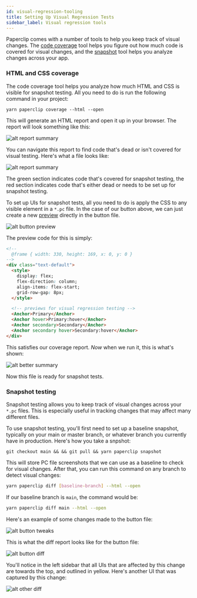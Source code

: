 ```yaml
---
id: visual-regression-tooling
title: Setting Up Visual Regression Tests
sidebar_label: Visual regression tools
---
```


Paperclip comes with a number of tools to help you keep track of visual changes. The [code coverage](#html-and-css-coverage) tool helps you figure out how much code is covered for visual changes, and the 
[snapshot](#snapshot-tests) tool helps you analyze changes across your app. 

### HTML and CSS coverage

The code coverage tool helps you analyze how much HTML and CSS is visible for snapshot testing. All you need to do is run the following command
in your project:

```
yarn paperclip coverage --html --open
```

This will generate an HTML report and open it up in your browser. The report will look something like this:


![alt report summary](./assets/html-report.png)

You can navigate this report to find code that's dead or isn't covered for visual testing. Here's what a file looks like:


![alt report summary](./assets/button-report.png)

The green section indicates code that's covered for snapshot testing, the red section indicates code that's either dead or needs to be set up for snapshot testing.

To set up UIs for snapshot tests, all you need to do is apply the CSS to any visible element in a `*.pc` file. In the case of our button above, we can just create a new [preview](guide-previews) directly in the button file.

![alt button preview](./assets/button-preview.png)

The preview code for this is simply:

```html
<!--
  @frame { width: 330, height: 169, x: 0, y: 0 }
-->
<div class="text-default">  
  <style>
    display: flex;
    flex-direction: column;
    align-items: flex-start;
    grid-row-gap: 8px;
  </style>

  <!-- previews for visual regression testing -->
  <Anchor>Primary</Anchor>
  <Anchor hover>Primary:hover</Anchor>
  <Anchor secondary>Secondary</Anchor>
  <Anchor secondary hover>Secondary:hover</Anchor>
</div>
```

This satisfies our coverage report. <i>Now</i> when we run it, this is what's shown:

![alt better summary](./assets/better-coverage.png)

Now this file is ready for snapshot tests.

### Snapshot testing

Snapshot testing allows you to keep track of visual changes across your `*.pc` files. This is especially useful in tracking changes that may affect many different files.

To use snapshot testing, you'll first need to set up a baseline snapshot, typically on your main or master branch, or whatever branch you currently have in production. Here's how you take a snpshot:

```
git checkout main && && git pull && yarn paperclip snapshot
```

This will store PC file screenshots that we can use as a baseline to check for visual changes. After that, you can run this command on any branch to detect visual changes:

```sh
yarn paperclip diff [baseline-branch] --html --open
```

If our baseline branch is `main`, the command would be:

```sh
yarn paperclip diff main --html --open
```

Here's an example of some changes made to the button file:

![alt button tweaks](./assets/button-tweaks.png)


This is what the diff report looks like for the button file:

![alt button diff](./assets/button-diff.png)

You'll notice in the left sidebar that all UIs that are affected by this change are towards the top, and outlined in yellow. Here's another UI that was captured by this change:

![alt other diff](./assets/other-diff.png)





